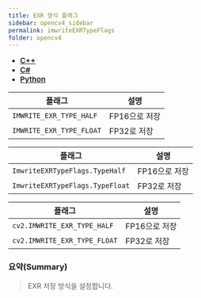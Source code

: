 ```yaml
---
title: EXR 형식 플래그
sidebar: opencv4_sidebar
permalink: imwriteEXRTypeFlags
folder: opencv4
---
```


<ul id="profileTabs" class="nav nav-tabs">
    <li class="active"><a class="noCrossRef" href="#L1" data-toggle="tab" style="width: 100px; text-align: center; font-weight: 600; font-size: 15px;">C++</a></li>
    <li><a class="noCrossRef" href="#L2" data-toggle="tab" style="width: 100px; text-align: center; font-weight: 600; font-size: 15px;">C#</a></li>
    <li><a class="noCrossRef" href="#L3" data-toggle="tab" style="width: 100px; text-align: center; font-weight: 600; font-size: 15px;">Python</a></li>
</ul>

<div class="tab-content">
<div role="tabpanel" class="tab-pane active" id="L1" markdown="1">

| 플래그             | 설명                                                             |
| ----------------- | ---------------------------------------------------------------- | 
| `IMWRITE_EXR_TYPE_HALF` | FP16으로 저장 |
| `IMWRITE_EXR_TYPE_FLOAT` | FP32로 저장 |


</div>

<div role="tabpanel" class="tab-pane" id="L2" markdown="1">

| 플래그             | 설명                                                             |
| ----------------- | ---------------------------------------------------------------- | 
| `ImwriteEXRTypeFlags.TypeHalf` | FP16으로 저장 |
| `ImwriteEXRTypeFlags.TypeFloat` | FP32로 저장 |

</div>

<div role="tabpanel" class="tab-pane" id="L3" markdown="1">

| 플래그             | 설명                                                             |
| ----------------- | ---------------------------------------------------------------- | 
| `cv2.IMWRITE_EXR_TYPE_HALF` | FP16으로 저장 |
| `cv2.IMWRITE_EXR_TYPE_FLOAT` | FP32로 저장 |

</div>
</div>

### 요약(Summary)

> EXR 저장 방식을 설정합니다.